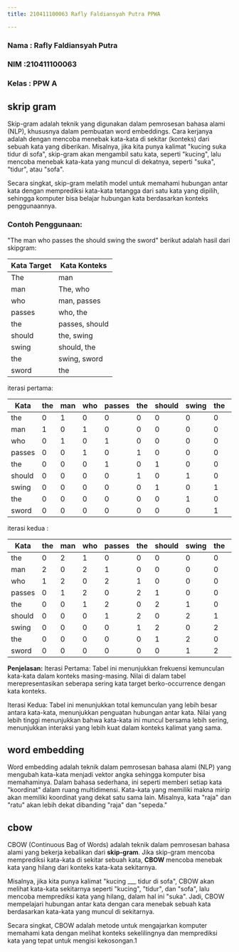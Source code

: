 ```yaml
---
title: 210411100063 Rafly Faldiansyah Putra PPWA

---
```


 ### Nama : Rafly Faldiansyah Putra
 ### NIM :210411100063
 ### Kelas : PPW A

## **skrip gram**
Skip-gram adalah teknik yang digunakan dalam pemrosesan bahasa alami (NLP), khususnya dalam pembuatan word embeddings. Cara kerjanya adalah dengan mencoba menebak kata-kata di sekitar (konteks) dari sebuah kata yang diberikan. Misalnya, jika kita punya kalimat "kucing suka tidur di sofa", skip-gram akan mengambil satu kata, seperti "kucing", lalu mencoba menebak kata-kata yang muncul di dekatnya, seperti "suka", "tidur", atau "sofa".

Secara singkat, skip-gram melatih model untuk memahami hubungan antar kata dengan memprediksi kata-kata tetangga dari satu kata yang dipilih, sehingga komputer bisa belajar hubungan kata berdasarkan konteks penggunaannya.

### Contoh Penggunaan:

"The man who passes the should swing the sword"
berikut adalah hasil dari skipgram:


| Kata Target | Kata Konteks         |
|-------------|----------------------|
| The         | man                  |
| man         | The, who             |
| who         | man, passes          |
| passes      | who, the             |
| the         | passes, should       |
| should      | the, swing           |
| swing       | should, the          |
| the         | swing, sword         |
| sword       | the                  |

iterasi pertama:

| Kata                | the | man | who | passes | the | should | swing | the | sword |
|---------------------|---|---|---|---|---|---|---|---|---|
| the                 | 0 | 1 | 0 | 0 | 0 | 0 | 0 | 0 | 0 |
| man                 | 1 | 0 | 1 | 0 | 0 | 0 | 0 | 0 | 0 |
| who                 | 0 | 1 | 0 | 1 | 0 | 0 | 0 | 0 | 0 |
| passes              | 0 | 0 | 1 | 0 | 1 | 0 | 0 | 0 | 0 |
| the                 | 0 | 0 | 0 | 1 | 0 | 1 | 0 | 0 | 0 |
| should              | 0 | 0 | 0 | 0 | 1 | 0 | 1 | 0 | 0 |
| swing               | 0 | 0 | 0 | 0 | 0 | 1 | 0 | 1 | 0 |
| the                 | 0 | 0 | 0 | 0 | 0 | 0 | 1 | 0 | 1 |
| sword               | 0 | 0 | 0 | 0 | 0 | 0 | 0 | 1 | 0 |

iterasi kedua :

| Kata     | the | man | who | passes | the | should | swing | the | sword |
|----------|-----|-----|-----|--------|-----|--------|-------|-----|-------|
| the      | 0   | 2   | 1   | 0      | 0   | 0      | 0     | 0   | 0     |
| man      | 2   | 0   | 2   | 1      | 0   | 0      | 0     | 0   | 0     |
| who      | 1   | 2   | 0   | 2      | 1   | 0      | 0     | 0   | 0     |
| passes   | 0   | 1   | 2   | 0      | 2   | 1      | 0     | 0   | 0     |
| the      | 0   | 0   | 1   | 2      | 0   | 2      | 1     | 0   | 0     |
| should   | 0   | 0   | 0   | 1      | 2   | 0      | 2     | 1   | 0     |
| swing    | 0   | 0   | 0   | 0      | 1   | 2      | 0     | 2   | 1     |
| the      | 0   | 0   | 0   | 0      | 0   | 1      | 2     | 0   | 2     |
| sword    | 0   | 0   | 0   | 0      | 0   | 0      | 1     | 2   | 0     |

**Penjelasan:**
Iterasi Pertama: Tabel ini menunjukkan frekuensi kemunculan kata-kata dalam konteks masing-masing. Nilai di dalam tabel merepresentasikan seberapa sering kata target berko-occurrence dengan kata konteks.

Iterasi Kedua: Tabel ini menunjukkan total kemunculan yang lebih besar antara kata-kata, menunjukkan penguatan hubungan antar kata. Nilai yang lebih tinggi menunjukkan bahwa kata-kata ini muncul bersama lebih sering, menunjukkan interaksi yang lebih kuat dalam konteks kalimat yang sama.


## **word embedding**
Word embedding adalah teknik dalam pemrosesan bahasa alami (NLP) yang mengubah kata-kata menjadi vektor angka sehingga komputer bisa memahaminya. Dalam bahasa sederhana, ini seperti memberi setiap kata "koordinat" dalam ruang multidimensi. Kata-kata yang memiliki makna mirip akan memiliki koordinat yang dekat satu sama lain. Misalnya, kata "raja" dan "ratu" akan lebih dekat dibanding "raja" dan "sepeda." 

## **cbow**
CBOW (Continuous Bag of Words) adalah teknik dalam pemrosesan bahasa alami yang bekerja kebalikan dari **skip-gram**. Jika skip-gram mencoba memprediksi kata-kata di sekitar sebuah kata, **CBOW** mencoba menebak kata yang hilang dari konteks kata-kata sekitarnya.

Misalnya, jika kita punya kalimat "kucing ___ tidur di sofa", CBOW akan melihat kata-kata sekitarnya seperti "kucing", "tidur", dan "sofa", lalu mencoba memprediksi kata yang hilang, dalam hal ini "suka". Jadi, CBOW mempelajari hubungan antar kata dengan cara menebak sebuah kata berdasarkan kata-kata yang muncul di sekitarnya.

Secara singkat, CBOW adalah metode untuk mengajarkan komputer memahami kata dengan melihat konteks sekelilingnya dan memprediksi kata yang tepat untuk mengisi kekosongan.1